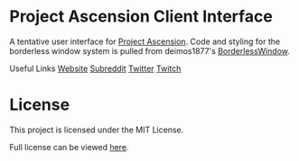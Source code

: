 # Project Ascension Client Interface
A tentative user interface for [Project Ascension](http://reddit.com/r/Project_Ascension). Code and styling for the borderless window system is pulled from deimos1877's [BorderlessWindow](http://github.com/deimos1877/BorderlessWindow).

Useful Links
[Website](http://projectascension.io)
[Subreddit](http://reddit.com/Project_Ascension)
[Twitter](https://twitter.com/Proj_Ascension)
[Twitch](http://twitch.tv/Project_Ascension)

# License
This project is licensed under the MIT License.

Full license can be viewed [here](LICENSE).
